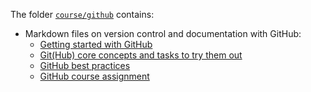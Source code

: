 The folder [`course/github`](https://github.com/RISE-UNIBAS/clean-code/tree/main/course/github) contains:

- Markdown files on version control and documentation with GitHub:
  - [Getting started with GitHub](1_getting_started.md)
  - [Git(Hub) core concepts and tasks to try them out](github/2_core_concepts.md)
  - [GitHub best practices](3_best_practices.md)
  - [GitHub course assignment](4_assignment.md)